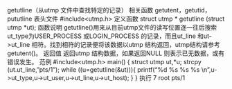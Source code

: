 getutline（从utmp 文件中查找特定的记录）
相关函数
getutent，getutid，pututline
表头文件
#include<utmp.h>
定义函数
struct utmp * getutline (struct utmp *ut);
函数说明
getutline()用来从目前utmp文件的读写位置逐一往后搜索ut_type为USER_PROCESS 或LOGIN_PROCESS 的记录，而且ut_line 和ut->ut_line 相符。找到相符的记录便将该数据以utmp 结构返回，utmp结构请参考getutent()。
返回值
返回utmp 结构数据，如果返回NULL 则表示已无数据，或有错误发生。
范例
#include<utmp.h>
main()
{
struct utmp ut,*u;
strcpy (ut.ut_line,”pts/1”);
while ((u=getutline(&ut))){
printf(“%d %s %s %s \n”,u->ut_type,u->ut_user,u->ut_line,u->ut_host);
}
}
执行
7 root pts/1